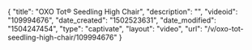 {
    "title": "OXO Tot&reg; Seedling High Chair",
    "description": "",
    "videoid": "109994676",
    "date_created": "1502523631",
    "date_modified": "1504247454",
    "type": "captivate",
    "layout": "video",
    "url": "\/v\/oxo-tot-seedling-high-chair\/109994676"
}